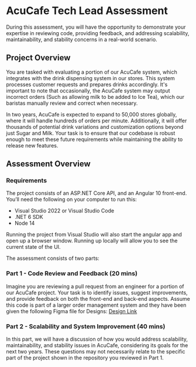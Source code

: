 # AcuCafe Tech Lead Assessment

During this assessment, you will have the opportunity to demonstrate your expertise in reviewing code, providing feedback, and addressing scalability, maintainability, and stability concerns in a real-world scenario. 

## Project Overview

You are tasked with evaluating a portion of our AcuCafe system, which integrates with the drink dispensing system in our stores. This system processes customer requests and prepares drinks accordingly. It's important to note that occasionally, the AcuCafe system may output incorrect orders (Such as allowing milk to be added to Ice Tea), which our baristas manually review and correct when necessary. 

In two years, AcuCafe is expected to expand to 50,000 stores globally, where it will handle hundreds of orders per minute. Additionally, it will offer thousands of potential drink variations and customization options beyond just Sugar and Milk. Your task is to ensure that our codebase is robust enough to meet these future requirements while maintaining the ability to release new features. 

## Assessment Overview

### Requirements

The project consists of an ASP.NET Core API, and an Angular 10 front-end. You’ll need the following on your computer to run this: 

* Visual Studio 2022 or Visual Studio Code 
* .NET 6 SDK 
* Node 14 

Running the project from Visual Studio will also start the angular app and open up a browser window. Running up locally will allow you to see the current state of the UI.  

The assessment consists of two parts:

### Part 1 - Code Review and Feedback (20 mins)

Imagine you are reviewing a pull request from an engineer for a portion of our AcuCafe project. Your task is to identify issues, suggest improvements, and provide feedback on both the front-end and back-end aspects. Assume this code is part of a larger order management system and they have been given the following Figma file for Designs: [Design Link](https://www.figma.com/file/oqGXgrX6769HUXv37t5tFM/Front-End-AcuCafe?type=design&node-id=5%3A7152&mode=design&t=BfIFApCwtCF7UJkM-1)

### Part 2 - Scalability and System Improvement (40 mins)

In this part, we will have a discussion of how you would address scalability, maintainability, and stability issues in AcuCafe, considering its goals for the next two years. These questions may not necessarily relate to the specific part of the project shown in the repository you reviewed in Part 1.  
